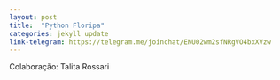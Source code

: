 ```yaml
---
layout: post
title:  "Python Floripa"
categories: jekyll update
link-telegram: https://telegram.me/joinchat/ENU02wm2sfNRgVO4bxXVzw
---
```

Colaboração: Talita Rossari
